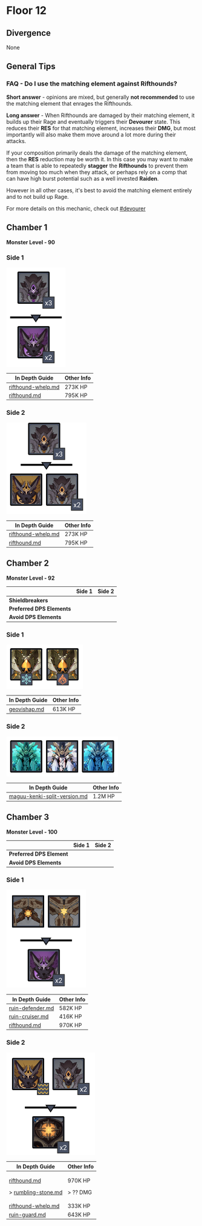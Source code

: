 # Floor 12

## Divergence <a href="#general-tips" id="general-tips"></a>

None

## General Tips

### FAQ - Do I use the matching element against Rifthounds?

**Short answer** - opinions are mixed, but generally **not recommended** to use the matching element that enrages the Rifthounds.

**Long answer** - When Rifthounds are damaged by their matching element, it builds up their Rage and eventually triggers their **Devourer** state. This reduces their **RES** for that matching element, increases their **DMG**, but most importantly will also make them move around a lot more during their attacks.

If your composition primarily deals the damage of the matching element, then the **RES** reduction may be worth it. In this case you may want to make a team that is able to repeatedly **stagger** the **Rifthounds** to prevent them from moving too much when they attack, or perhaps rely on a comp that can have high burst potential such as a well invested **Raiden**.

However in all other cases, it's best to avoid the matching element entirely and to not build up Rage.

For more details on this mechanic, check out [#devourer](../../monsters/rifthounds/rifthound.md#devourer "mention")

## Chamber 1

**Monster Level - 90**

### Side 1

![](../../.gitbook/assets/12-1-1v23.png)

| In Depth Guide                                                               | Other Info |
| ---------------------------------------------------------------------------- | ---------- |
| [rifthound-whelp.md](../../monsters/rifthounds/rifthound-whelp.md "mention") | 273K HP    |
| [rifthound.md](../../monsters/rifthounds/rifthound.md "mention")             | 795K HP    |

### Side 2

![](../../.gitbook/assets/12-1-2v23.png)

| In Depth Guide                                                               | Other Info |
| ---------------------------------------------------------------------------- | ---------- |
| [rifthound-whelp.md](../../monsters/rifthounds/rifthound-whelp.md "mention") | 273K HP    |
| [rifthound.md](../../monsters/rifthounds/rifthound.md "mention")             | 795K HP    |

## Chamber 2



**Monster Level - 92**

|                            | Side 1 | Side 2 |
| -------------------------- | :----: | :----: |
| **Shieldbreakers**         |        |        |
| **Preferred DPS Elements** |        |        |
| **Avoid DPS Elements**     |        |        |

### Side 1

![](../../.gitbook/assets/12-2-1v23.png)

| In Depth Guide                                                | Other Info |
| ------------------------------------------------------------- | ---------- |
| [geovishap.md](../../monsters/animals/geovishap.md "mention") | 613K HP    |

### Side 2

![](../../.gitbook/assets/12-2-2v23.png)

| In Depth Guide                                                                                           | Other Info |
| -------------------------------------------------------------------------------------------------------- | ---------- |
| [maguu-kenki-split-version.md](../../monsters/elites/maguu-kenki/maguu-kenki-split-version.md "mention") | 1.2M HP    |

## Chamber 3

**Monster Level - 100**

|                           | Side 1 | Side 2 |
| ------------------------- | :----: | :----: |
| **Preferred DPS Element** |        |        |
| **Avoid DPS Elements**    |        |        |

### Side 1

![](../../.gitbook/assets/12-3-1v23.png)

| In Depth Guide                                                                | Other Info |
| ----------------------------------------------------------------------------- | ---------- |
| [ruin-defender.md](../../monsters/ruin-constructs/ruin-defender.md "mention") | 582K HP    |
| [ruin-cruiser.md](../../monsters/ruin-constructs/ruin-cruiser.md "mention")   | 416K HP    |
| [rifthound.md](../../monsters/rifthounds/rifthound.md "mention")              | 970K HP    |

### Side 2

![](../../.gitbook/assets/12-3-2v23.png)

| In Depth Guide                                                                                                                                                                     | Other Info                    |
| ---------------------------------------------------------------------------------------------------------------------------------------------------------------------------------- | ----------------------------- |
| <p><a data-mention href="../../monsters/rifthounds/rifthound.md">rifthound.md</a></p><p>> <a data-mention href="../../mechanics/auras/rumbling-stone.md">rumbling-stone.md</a></p> | <p>970K HP</p><p>> ?? DMG</p> |
| [rifthound-whelp.md](../../monsters/rifthounds/rifthound-whelp.md "mention")                                                                                                       | 333K HP                       |
| [ruin-guard.md](../../monsters/ruin-constructs/ruin-guard.md "mention")                                                                                                            | 643K HP                       |
